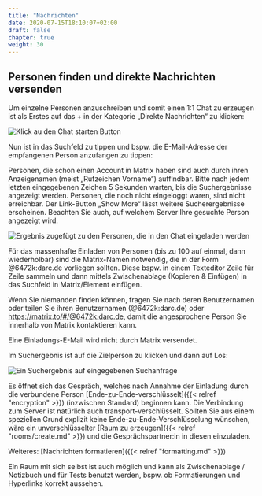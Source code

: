 ```yaml
---
title: "Nachrichten"
date: 2020-07-15T18:10:07+02:00
draft: false
chapter: true
weight: 30
---
```


## Personen finden und direkte Nachrichten versenden

Um einzelne Personen anzuschreiben und somit einen 1:1 Chat zu erzeugen ist als Erstes auf das + in der Kategorie „Direkte Nachrichten“ zu klicken:

![Klick au den Chat starten Button](/images/01_Start-Chat_de.png)

Nun ist in das Suchfeld zu tippen und bspw. die E-Mail-Adresse der empfangenen Person anzufangen zu tippen:

Personen, die schon einen Account in Matrix haben sind auch durch ihren Anzeigenamen (meist „Rufzeichen Vorname“) auffindbar. Bitte nach jedem letzten eingegebenen Zeichen 5 Sekunden warten, bis die Suchergebnisse angezeigt werden. Personen, die noch nicht eingeloggt waren, sind nicht erreichbar. Der Link-Button „Show More“ lässt weitere Sucherergebnisse erscheinen. Beachten Sie auch, auf welchem Server Ihre gesuchte Person angezeigt wird.

![Ergebnis zugefügt zu den Personen, die in den Chat eingeladen werden](/images/99_Find-Neo_de.gif)

Für das massenhafte Einladen von Personen (bis zu 100 auf einmal, dann wiederholbar) sind die Matrix-Namen notwendig, die in der Form @6472k:darc.de vorliegen sollten. Diese bspw. in einem Texteditor Zeile für Zeile sammeln und dann mittels Zwischenablage (Kopieren & Einfügen) in das Suchfeld in Matrix/Element einfügen.

Wenn Sie niemanden finden können, fragen Sie nach deren Benutzernamen oder teilen Sie ihren Benutzernamen (@6472k:darc.de) oder https://matrix.to/#/@6472k:darc.de, damit die angesprochene Person Sie innerhalb von Matrix kontaktieren kann.

Eine Einladungs-E-Mail wird nicht durch Matrix versendet.

Im Suchergebnis ist auf die Zielperson zu klicken und dann auf Los:

![Ein Suchergebnis auf eingegebenen Suchanfrage](/images/04_Found-and-Go_de.png)

Es öffnet sich das Gespräch, welches nach Annahme der Einladung durch die verbundene Person [Ende-zu-Ende-verschlüsselt]({{< relref "encryption" >}}) (inzwischen Standard) beginnen kann. Die Verbindung zum Server ist natürlich auch transport-verschlüsselt. Sollten Sie aus einem speziellen Grund explizit keine Ende-zu-Ende-Verschlüsselung wünschen, wäre ein unverschlüsselter [Raum zu erzeugen]({{< relref "rooms/create.md" >}}) und die Gesprächspartner:in in diesen einzuladen.

Weiteres: [Nachrichten formatieren]({{< relref "formatting.md" >}})

Ein Raum mit sich selbst ist auch möglich und kann als Zwischenablage / Notizbuch und für Tests benutzt werden, bspw. ob Formatierungen und Hyperlinks korrekt aussehen.


